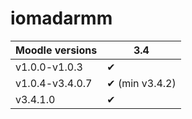 # iomadarmm

Moodle versions | 3.4
--- | ---|
v1.0.0-v1.0.3 | ✔
v1.0.4-v3.4.0.7 | ✔ (min v3.4.2)
v3.4.1.0 | ✔
